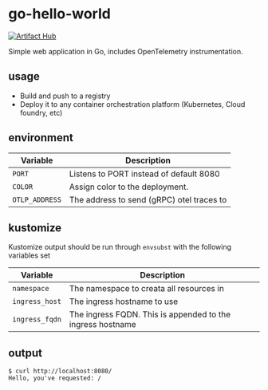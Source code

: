 # go-hello-world

[![Artifact Hub](https://img.shields.io/endpoint?url=https://artifacthub.io/badge/repository/loafoe)](https://artifacthub.io/packages/search?repo=loafoe)

Simple web application in Go, includes OpenTelemetry instrumentation.

## usage

* Build and push to a registry
* Deploy it to any container orchestration platform (Kubernetes, Cloud foundry, etc)

## environment

| Variable | Description                             |
|----------|-----------------------------------------|
| `PORT`     | Listens to PORT instead of default 8080 |
| `COLOR`    | Assign color to the deployment.         |
| `OTLP_ADDRESS` | The address to send (gRPC) otel traces to |

## kustomize

Kustomize output should be run through `envsubst` with the following variables set

| Variable | Description |
|----------|-------------|
| `namespace` | The namespace to creata all resources in |
| `ingress_host` | The ingress hostname to use |
| `ingress_fqdn` | The ingress FQDN. This is appended to the ingress hostname |


## output

```
$ curl http://localhost:8080/
Hello, you've requested: /
```
